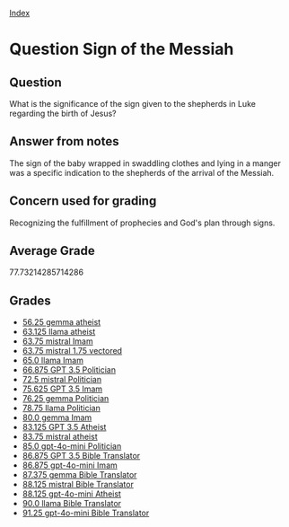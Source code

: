 
[Index](../../index.md)
# Question Sign of the Messiah
## Question
What is the significance of the sign given to the shepherds in Luke regarding the birth of Jesus?

## Answer from notes
The sign of the baby wrapped in swaddling clothes and lying in a manger was a specific indication to the shepherds of the arrival of the Messiah.

## Concern used for grading
Recognizing the fulfillment of prophecies and God's plan through signs.

## Average Grade
77.73214285714286

## Grades
 * [56.25 gemma atheist](../answers/gemma_atheist/Sign_of_the_Messiah.md)
 * [63.125 llama atheist](../answers/llama_atheist/Sign_of_the_Messiah.md)
 * [63.75 mistral Imam](../answers/mistral_Imam/Sign_of_the_Messiah.md)
 * [63.75 mistral 1.75 vectored](../answers/mistral_1.75_vectored/Sign_of_the_Messiah.md)
 * [65.0 llama Imam](../answers/llama_Imam/Sign_of_the_Messiah.md)
 * [66.875 GPT 3.5 Politician](../answers/GPT_3.5_Politician/Sign_of_the_Messiah.md)
 * [72.5 mistral Politician](../answers/mistral_Politician/Sign_of_the_Messiah.md)
 * [75.625 GPT 3.5 Imam](../answers/GPT_3.5_Imam/Sign_of_the_Messiah.md)
 * [76.25 gemma Politician](../answers/gemma_Politician/Sign_of_the_Messiah.md)
 * [78.75 llama Politician](../answers/llama_Politician/Sign_of_the_Messiah.md)
 * [80.0 gemma Imam](../answers/gemma_Imam/Sign_of_the_Messiah.md)
 * [83.125 GPT 3.5 Atheist](../answers/GPT_3.5_Atheist/Sign_of_the_Messiah.md)
 * [83.75 mistral atheist](../answers/mistral_atheist/Sign_of_the_Messiah.md)
 * [85.0 gpt-4o-mini Politician](../answers/gpt-4o-mini_Politician/Sign_of_the_Messiah.md)
 * [86.875 GPT 3.5 Bible Translator](../answers/GPT_3.5_Bible_Translator/Sign_of_the_Messiah.md)
 * [86.875 gpt-4o-mini Imam](../answers/gpt-4o-mini_Imam/Sign_of_the_Messiah.md)
 * [87.375 gemma Bible Translator](../answers/gemma_Bible_Translator/Sign_of_the_Messiah.md)
 * [88.125 mistral Bible Translator](../answers/mistral_Bible_Translator/Sign_of_the_Messiah.md)
 * [88.125 gpt-4o-mini Atheist](../answers/gpt-4o-mini_Atheist/Sign_of_the_Messiah.md)
 * [90.0 llama Bible Translator](../answers/llama_Bible_Translator/Sign_of_the_Messiah.md)
 * [91.25 gpt-4o-mini Bible Translator](../answers/gpt-4o-mini_Bible_Translator/Sign_of_the_Messiah.md)
